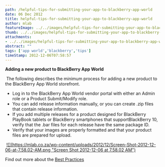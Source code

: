 ```yaml
---
path: /helpful-tips-for-submitting-your-app-to-blackberry-app-world
date: 06 Dec 2012
title: helpful-tips-for-submitting-your-app-to-blackberry-app-world
author: mlab
featureImage: ../../images/helpful-tips-for-submitting-your-app-to-blackberry-app-world.png
thumb: ../../images/helpful-tips-for-submitting-your-app-to-blackberry-app-world.png
attachments: 
- ../../images/helpful-tips-for-submitting-your-app-to-blackberry-app-world.png
abstract: ""
tags: ['app world','blackberry','tips']
timeStamp: 2012-12-06T07:58:57
---
```


**Adding a new product to BlackBerry App World**

 The following describes the minimum process for adding a new product to the BlackBerry App World storefront.

*   Log in to the BlackBerry App World vendor portal with either an Admin role or a Product Submit&#x2F;Modify role.
*   You can add release information manually, or you can create .zip files that contain release information.
*   If you add multiple releases for a product designed for BlackBerry PlayBook tablets or BlackBerry smartphones that supportBlackBerry 10, verify that the .bar files for each release have the same package ID.
*   Verify that your images are properly formatted and that your product files are prepared for upload.

 [![](https:&#x2F;&#x2F;mlab.co.za&#x2F;wp-content&#x2F;uploads&#x2F;2012&#x2F;12&#x2F;Screen-Shot-2012-12-06-at-7.58.02-AM.png &quot;Screen Shot 2012-12-06 at 7.58.02 AM&quot;)](http:&#x2F;&#x2F;youtu.be&#x2F;lgp6s7Vzlp4)

Find out more about the [Best Practices](http:&#x2F;&#x2F;docs.blackberry.com&#x2F;en&#x2F;developers&#x2F;deliverables&#x2F;47829&#x2F;blackberry_app_world_best_practices_for_vendors_2012.pdf)


